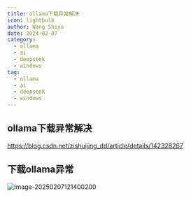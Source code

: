 ```yaml
---
title: ollama下载异常解决
icon: lightbulb
author: Wang Shiyu
date: 2024-02-07
category:
  - ollama
  - ai
  - deepseek
  - windows
tag:
  - ollama
  - ai
  - deepseek
  - windows
---
```





## ollama下载异常解决

https://blog.csdn.net/zishuijing_dd/article/details/142328267



## 下载ollama异常

![image-20250207121400200](https://javapub-common-oss.oss-cn-beijing.aliyuncs.com/javapub/2025%2F02%2F07%2F20250207-121401.png)



